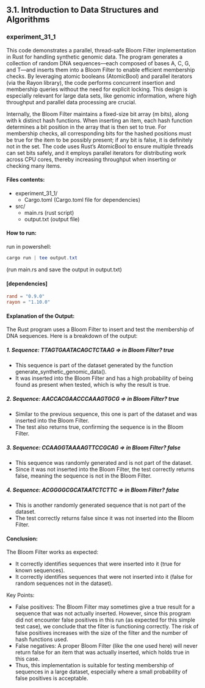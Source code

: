 ## 3.1. Introduction to Data Structures and Algorithms

### experiment_31_1

This code demonstrates a parallel, thread-safe Bloom Filter implementation in Rust for handling synthetic genomic data. The program generates a collection of random DNA sequences—each composed of bases A, C, G, and T—and inserts them into a Bloom Filter to enable efficient membership checks. By leveraging atomic booleans (AtomicBool) and parallel iterators (via the Rayon library), the code performs concurrent insertion and membership queries without the need for explicit locking. This design is especially relevant for large data sets, like genomic information, where high throughput and parallel data processing are crucial.

Internally, the Bloom Filter maintains a fixed-size bit array (m bits), along with k distinct hash functions. When inserting an item, each hash function determines a bit position in the array that is then set to true. For membership checks, all corresponding bits for the hashed positions must be true for the item to be possibly present; if any bit is false, it is definitely not in the set. The code uses Rust’s AtomicBool to ensure multiple threads can set bits safely, and it employs parallel iterators for distributing work across CPU cores, thereby increasing throughput when inserting or checking many items.

#### Files contents:
* experiment_31_1/
  * Cargo.toml (Cargo.toml file for dependencies)
* src/
  * main.rs (rust script)
  * output.txt (output file)

#### How to run:

run in powershell:

```powershell
cargo run | tee output.txt
```

(run main.rs and save the output in output.txt)
  
#### [dependencies]

```toml
rand = "0.9.0"
rayon = "1.10.0"
```
#### Explanation of the Output:
The Rust program uses a Bloom Filter to insert and test the membership of DNA sequences. Here is a breakdown of the output:

##### 1. Sequence: TTAGTGAATACAGCTCTAAG => in Bloom Filter? true
  * This sequence is part of the dataset generated by the function generate_synthetic_genomic_data().
  * It was inserted into the Bloom Filter and has a high probability of being found as present when tested, which is why the result is true.

##### 2. Sequence: AACCACGAACCCAAAGTGCG => in Bloom Filter? true
* Similar to the previous sequence, this one is part of the dataset and was inserted into the Bloom Filter.
* The test also returns true, confirming the sequence is in the Bloom Filter.

##### 3. Sequence: CCAAGGTAAAAGTTCCGCAG => in Bloom Filter? false
* This sequence was randomly generated and is not part of the dataset.
* Since it was not inserted into the Bloom Filter, the test correctly returns false, meaning the sequence is not in the Bloom Filter.

##### 4. Sequence: ACGGGGCGCATAATCTCTTC => in Bloom Filter? false
* This is another randomly generated sequence that is not part of the dataset.
* The test correctly returns false since it was not inserted into the Bloom Filter.

#### Conclusion:
The Bloom Filter works as expected:
* It correctly identifies sequences that were inserted into it (true for known sequences).
* It correctly identifies sequences that were not inserted into it (false for random sequences not in the dataset).

Key Points:
* False positives: The Bloom Filter may sometimes give a true result for a sequence that was not actually inserted. However, since this program did not encounter false positives in this run (as expected for this simple test case), we conclude that the filter is functioning correctly. The risk of false positives increases with the size of the filter and the number of hash functions used.
* False negatives: A proper Bloom Filter (like the one used here) will never return false for an item that was actually inserted, which holds true in this case.
* Thus, this implementation is suitable for testing membership of sequences in a large dataset, especially where a small probability of false positives is acceptable.

